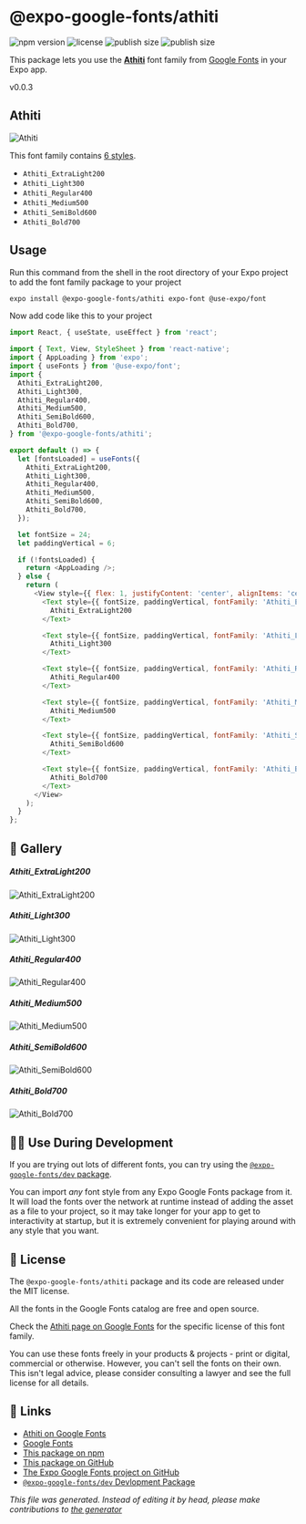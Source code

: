 # @expo-google-fonts/athiti

![npm version](https://flat.badgen.net/npm/v/@expo-google-fonts/athiti)
![license](https://flat.badgen.net/github/license/expo/google-fonts)
![publish size](https://flat.badgen.net/packagephobia/install/@expo-google-fonts/athiti)
![publish size](https://flat.badgen.net/packagephobia/publish/@expo-google-fonts/athiti)

This package lets you use the [**Athiti**](https://fonts.google.com/specimen/Athiti) font family from [Google Fonts](https://fonts.google.com/) in your Expo app.

v0.0.3

## Athiti

![Athiti](./font-family.png)

This font family contains [6 styles](#gallery).

- `Athiti_ExtraLight200`
- `Athiti_Light300`
- `Athiti_Regular400`
- `Athiti_Medium500`
- `Athiti_SemiBold600`
- `Athiti_Bold700`

## Usage

Run this command from the shell in the root directory of your Expo project to add the font family package to your project
```sh
expo install @expo-google-fonts/athiti expo-font @use-expo/font
```

Now add code like this to your project
```js
import React, { useState, useEffect } from 'react';

import { Text, View, StyleSheet } from 'react-native';
import { AppLoading } from 'expo';
import { useFonts } from '@use-expo/font';
import {
  Athiti_ExtraLight200,
  Athiti_Light300,
  Athiti_Regular400,
  Athiti_Medium500,
  Athiti_SemiBold600,
  Athiti_Bold700,
} from '@expo-google-fonts/athiti';

export default () => {
  let [fontsLoaded] = useFonts({
    Athiti_ExtraLight200,
    Athiti_Light300,
    Athiti_Regular400,
    Athiti_Medium500,
    Athiti_SemiBold600,
    Athiti_Bold700,
  });

  let fontSize = 24;
  let paddingVertical = 6;

  if (!fontsLoaded) {
    return <AppLoading />;
  } else {
    return (
      <View style={{ flex: 1, justifyContent: 'center', alignItems: 'center' }}>
        <Text style={{ fontSize, paddingVertical, fontFamily: 'Athiti_ExtraLight200' }}>
          Athiti_ExtraLight200
        </Text>

        <Text style={{ fontSize, paddingVertical, fontFamily: 'Athiti_Light300' }}>
          Athiti_Light300
        </Text>

        <Text style={{ fontSize, paddingVertical, fontFamily: 'Athiti_Regular400' }}>
          Athiti_Regular400
        </Text>

        <Text style={{ fontSize, paddingVertical, fontFamily: 'Athiti_Medium500' }}>
          Athiti_Medium500
        </Text>

        <Text style={{ fontSize, paddingVertical, fontFamily: 'Athiti_SemiBold600' }}>
          Athiti_SemiBold600
        </Text>

        <Text style={{ fontSize, paddingVertical, fontFamily: 'Athiti_Bold700' }}>
          Athiti_Bold700
        </Text>
      </View>
    );
  }
};

```

## 🔡 Gallery

##### Athiti_ExtraLight200
![Athiti_ExtraLight200](./4abe61baf7f8762b4dcb6b88b0610de73f42b112a793e28b92da163ee7e441d7.ttf.png)

##### Athiti_Light300
![Athiti_Light300](./f9c6df08ed329fa184304cf4bc64319e7812c62c2ae136dc89cb10a5d5c35018.ttf.png)

##### Athiti_Regular400
![Athiti_Regular400](./4559ae55fe1020c88dc144ae60afba5e282fcd3aa1c5107292df173d42135806.ttf.png)

##### Athiti_Medium500
![Athiti_Medium500](./6e1f0a1706330d270d93ea13e88b35d9c6f4bf71d927e9468278c03b57986330.ttf.png)

##### Athiti_SemiBold600
![Athiti_SemiBold600](./398a37b4c34df12c6ede4a85f215d56eaa5a8b515ea5e0bdad2ef676c2ae858a.ttf.png)

##### Athiti_Bold700
![Athiti_Bold700](./63b6ab040d22bd64ce5d5400f352fac3ecefa83827b1862b8a216d5c729ea286.ttf.png)


## 👩‍💻 Use During Development

If you are trying out lots of different fonts, you can try using the [`@expo-google-fonts/dev` package](https://github.com/expo/google-fonts/tree/master/font-packages/dev#readme).

You can import *any* font style from any Expo Google Fonts package from it. It will load the fonts
over the network at runtime instead of adding the asset as a file to your project, so it may take longer
for your app to get to interactivity at startup, but it is extremely convenient
for playing around with any style that you want.

## 📖 License

The `@expo-google-fonts/athiti` package and its code are released under the MIT license.

All the fonts in the Google Fonts catalog are free and open source.

Check the [Athiti page on Google Fonts](https://fonts.google.com/specimen/Athiti) for the specific license of this font family.

You can use these fonts freely in your products & projects - print or digital, commercial or otherwise. However, you can't sell the fonts on their own. This isn't legal advice, please consider consulting a lawyer and see the full license for all details.

## 🔗 Links

- [Athiti on Google Fonts](https://fonts.google.com/specimen/Athiti)
- [Google Fonts](https://fonts.google.com/)
- [This package on npm](https://www.npmjs.com/package/@expo-google-fonts/athiti)
- [This package on GitHub](https://github.com/expo/google-fonts/tree/master/font-packages/athiti)
- [The Expo Google Fonts project on GitHub](https://github.com/expo/google-fonts)
- [`@expo-google-fonts/dev` Devlopment Package](https://github.com/expo/google-fonts/tree/master/font-packages/dev)


*This file was generated. Instead of editing it by head, please make contributions to [the generator](https://github.com/expo/google-fonts/tree/master/packages/generator)*
